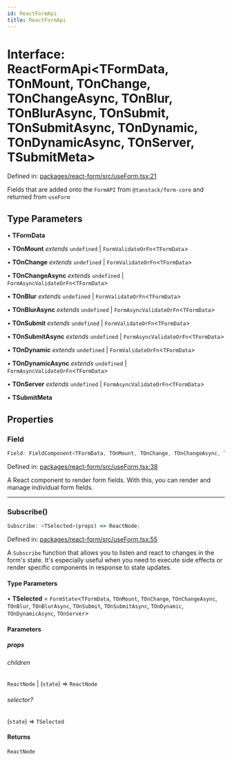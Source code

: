 ```yaml
---
id: ReactFormApi
title: ReactFormApi
---
```


<!-- DO NOT EDIT: this page is autogenerated from the type comments -->

# Interface: ReactFormApi\<TFormData, TOnMount, TOnChange, TOnChangeAsync, TOnBlur, TOnBlurAsync, TOnSubmit, TOnSubmitAsync, TOnDynamic, TOnDynamicAsync, TOnServer, TSubmitMeta\>

Defined in: [packages/react-form/src/useForm.tsx:21](https://github.com/TanStack/form/blob/main/packages/react-form/src/useForm.tsx#L21)

Fields that are added onto the `FormAPI` from `@tanstack/form-core` and returned from `useForm`

## Type Parameters

• **TFormData**

• **TOnMount** *extends* `undefined` \| `FormValidateOrFn`\<`TFormData`\>

• **TOnChange** *extends* `undefined` \| `FormValidateOrFn`\<`TFormData`\>

• **TOnChangeAsync** *extends* `undefined` \| `FormAsyncValidateOrFn`\<`TFormData`\>

• **TOnBlur** *extends* `undefined` \| `FormValidateOrFn`\<`TFormData`\>

• **TOnBlurAsync** *extends* `undefined` \| `FormAsyncValidateOrFn`\<`TFormData`\>

• **TOnSubmit** *extends* `undefined` \| `FormValidateOrFn`\<`TFormData`\>

• **TOnSubmitAsync** *extends* `undefined` \| `FormAsyncValidateOrFn`\<`TFormData`\>

• **TOnDynamic** *extends* `undefined` \| `FormValidateOrFn`\<`TFormData`\>

• **TOnDynamicAsync** *extends* `undefined` \| `FormAsyncValidateOrFn`\<`TFormData`\>

• **TOnServer** *extends* `undefined` \| `FormAsyncValidateOrFn`\<`TFormData`\>

• **TSubmitMeta**

## Properties

### Field

```ts
Field: FieldComponent<TFormData, TOnMount, TOnChange, TOnChangeAsync, TOnBlur, TOnBlurAsync, TOnSubmit, TOnSubmitAsync, TOnDynamic, TOnDynamicAsync, TOnServer, TSubmitMeta>;
```

Defined in: [packages/react-form/src/useForm.tsx:38](https://github.com/TanStack/form/blob/main/packages/react-form/src/useForm.tsx#L38)

A React component to render form fields. With this, you can render and manage individual form fields.

***

### Subscribe()

```ts
Subscribe: <TSelected>(props) => ReactNode;
```

Defined in: [packages/react-form/src/useForm.tsx:55](https://github.com/TanStack/form/blob/main/packages/react-form/src/useForm.tsx#L55)

A `Subscribe` function that allows you to listen and react to changes in the form's state. It's especially useful when you need to execute side effects or render specific components in response to state updates.

#### Type Parameters

• **TSelected** = `FormState`\<`TFormData`, `TOnMount`, `TOnChange`, `TOnChangeAsync`, `TOnBlur`, `TOnBlurAsync`, `TOnSubmit`, `TOnSubmitAsync`, `TOnDynamic`, `TOnDynamicAsync`, `TOnServer`\>

#### Parameters

##### props

###### children

`ReactNode` \| (`state`) => `ReactNode`

###### selector?

(`state`) => `TSelected`

#### Returns

`ReactNode`
